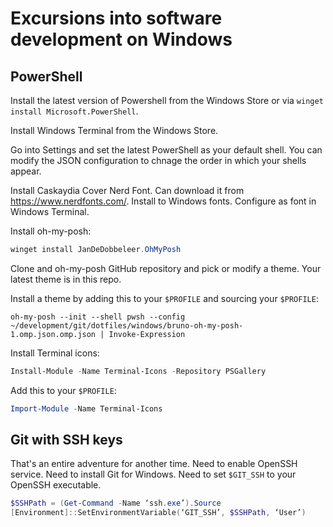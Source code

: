 # Excursions into software development on Windows

## PowerShell

Install the latest version of Powershell from the Windows Store or via 
`winget install Microsoft.PowerShell`.

Install Windows Terminal from the Windows Store.

Go into Settings and set the latest PowerShell as your default shell. You can
modify the JSON configuration to chnage the order in which your shells appear.

Install Caskaydia Cover Nerd Font. Can download it from <https://www.nerdfonts.com/>.
Install to Windows fonts. Configure as font in Windows Terminal.

Install oh-my-posh:

```powershell
winget install JanDeDobbeleer.OhMyPosh
```

Clone and oh-my-posh GitHub repository and pick or modify a theme. Your latest 
theme is in this repo. 

Install a theme by adding this to your `$PROFILE` and sourcing your `$PROFILE`:

`oh-my-posh --init --shell pwsh --config ~/development/git/dotfiles/windows/bruno-oh-my-posh-1.omp.json.omp.json | Invoke-Expression`

Install Terminal icons:

```powershell
Install-Module -Name Terminal-Icons -Repository PSGallery
```

Add this to your `$PROFILE`:

```powershell
Import-Module -Name Terminal-Icons
```

## Git with SSH keys

That's an entire adventure for another time. Need to enable OpenSSH service. 
Need to install Git for Windows. Need to set `$GIT_SSH` to your OpenSSH executable.

```powershell
$SSHPath = (Get-Command -Name ‘ssh.exe’).Source
[Environment]::SetEnvironmentVariable(‘GIT_SSH’, $SSHPath, ‘User’)
```
